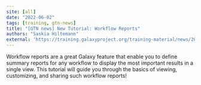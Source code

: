 ```yaml
---
site: [all]
date: "2022-06-02"
tags: [training, gtn-news]
title: "[GTN news] New Tutorial: Workflow Reports"
authors: "Saskia Hiltemann"
external: 'https://training.galaxyproject.org/training-material/news/2022/06/02/workflow-reports-tutorial.html'
---
```


Workflow reports are a great Galaxy feature that enable you to define summary reports for any workflow to display the most important results in a single view. This tutorial will guide you through the basics of viewing, customizing, and sharing such workflow reports!

